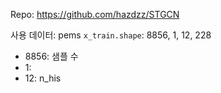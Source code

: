 Repo: https://github.com/hazdzz/STGCN

사용 데이터: pems
`x_train.shape`: 8856, 1, 12, 228
- 8856: 샘플 수
- 1: 
- 12: n_his